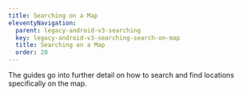 ```yaml
---
title: Searching on a Map
eleventyNavigation:
  parent: legacy-android-v3-searching
  key: legacy-android-v3-searching-search-on-map
  title: Searching on a Map
  order: 20
---
```


The guides go into further detail on how to search and find locations specifically on the map.
